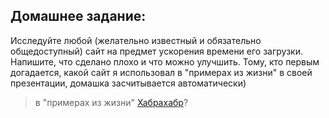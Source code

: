 ## Домашнее задание:

Исследуйте любой (желательно известный и обязательно общедоступный) сайт на предмет ускорения времени его загрузки. Напишите, что сделано плохо и что можно улучшить.
Тому, кто первым догадается, какой сайт я использовал в "примерах из жизни" в своей презентации, домашка засчитывается автоматически)

>в "примерах из жизни" 
[Хабрахабр](http://habrahabr.ru)?